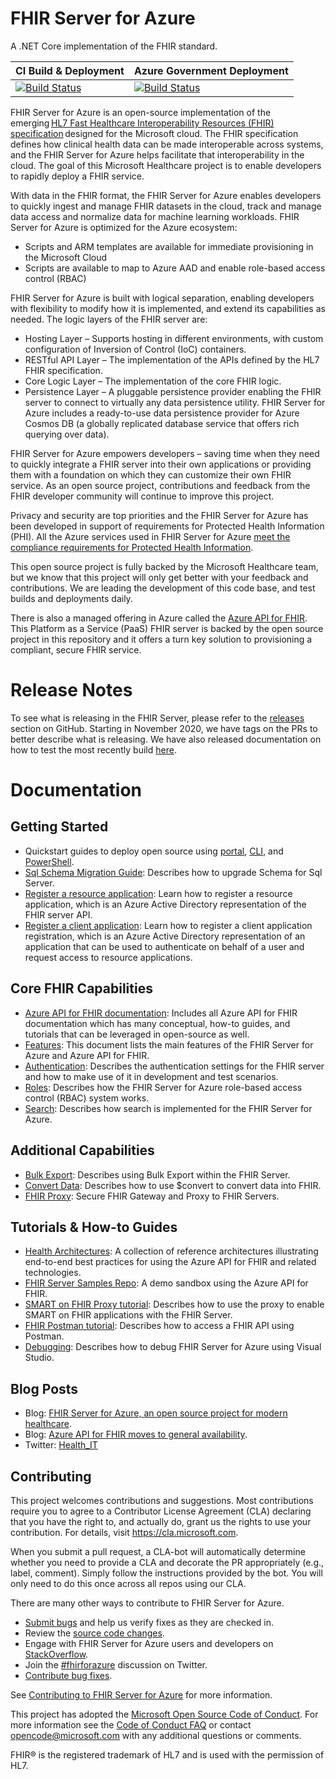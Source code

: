# FHIR Server for Azure

A .NET Core implementation of the FHIR standard.

| CI Build & Deployment | Azure Government Deployment |
|---|---|
| [![Build Status](https://microsofthealthoss.visualstudio.com/FhirServer/_apis/build/status/CI%20Build%20%26%20Deploy?branchName=master)](https://microsofthealthoss.visualstudio.com/FhirServer/_build/latest?definitionId=27&branchName=master) | [![Build Status](https://microsofthealthoss.visualstudio.com/FhirServer/_apis/build/status/CI%20Deployment%20MAG?branchName=master)](https://microsofthealthoss.visualstudio.com/FhirServer/_build/latest?definitionId=28&branchName=master)

FHIR Server for Azure is an open-source implementation of the emerging [HL7 Fast Healthcare Interoperability Resources (FHIR) specification](https://www.hl7.org/fhir/) designed for the Microsoft cloud. The FHIR specification defines how clinical health data can be made interoperable across systems, and the FHIR Server for Azure helps facilitate that interoperability in the cloud. The goal of this Microsoft Healthcare project is to enable developers to rapidly deploy a FHIR service.
 
With data in the FHIR format, the FHIR Server for Azure enables developers to quickly ingest and manage FHIR datasets in the cloud, track and manage data access and normalize data for machine learning workloads. FHIR Server for Azure is optimized for the Azure ecosystem: 
* Scripts and ARM templates are available for immediate provisioning in the Microsoft Cloud 
* Scripts are available to map to Azure AAD and enable role-based access control (RBAC) 

FHIR Server for Azure is built with logical separation, enabling developers with flexibility to modify how it is implemented, and extend its capabilities as needed. The logic layers of the FHIR server are:

* Hosting Layer – Supports hosting in different environments, with custom configuration of Inversion of Control (IoC) containers.
* RESTful API Layer – The implementation of the APIs defined by the HL7 FHIR specification.
* Core Logic Layer – The implementation of the core FHIR logic.
* Persistence Layer – A pluggable persistence provider enabling the FHIR server to connect to virtually any data persistence utility. FHIR Server for Azure includes a ready-to-use data persistence provider for Azure Cosmos DB (a globally replicated database service that offers rich querying over data).

FHIR Server for Azure empowers developers – saving time when they need to quickly integrate a FHIR server into their own applications or providing them with a foundation on which they can customize their own FHIR service. As an open source project, contributions and feedback from the FHIR developer community will continue to improve this project.

Privacy and security are top priorities and the FHIR Server for Azure has been developed in support of requirements for Protected Health Information (PHI). All the Azure services used in FHIR Server for Azure [meet the compliance requirements for Protected Health Information](https://www.microsoft.com/en-us/trustcenter/compliance/complianceofferings).

This open source project is fully backed by the Microsoft Healthcare team, but we know that this project will only get better with your feedback and contributions. We are leading the development of this code base, and test builds and deployments daily.

There is also a managed offering in Azure called the [Azure API for FHIR](https://azure.microsoft.com/services/azure-api-for-fhir/). This Platform as a Service (PaaS) FHIR server is backed by the open source project in this repository and it offers a turn key solution to provisioning a compliant, secure FHIR service.

# Release Notes
To see what is releasing in the FHIR Server, please refer to the [releases](https://github.com/microsoft/fhir-server/releases) section on GitHub. Starting in November 2020, we have tags on the PRs to better describe what is releasing. We have also released documentation on how to test the most recently build [here](docs/Testing-Releases.md). 

# Documentation

## Getting Started
- Quickstart guides to deploy open source using [portal](docs/QuickstartDeployPortal.md), [CLI](docs/QuickstartDeployCLI.md), and [PowerShell](docs/QuickstartDeployPowershell.md).
- [Sql Schema Migration Guide](docs/SchemaMigrationGuide.md): Describes how to upgrade Schema for Sql Server.
- [Register a resource application](docs/Register-Resource-Application.md): Learn how to register a resource application, which is an Azure Active Directory representation of the FHIR server API.
- [Register a client application](docs/Register-Client-Application.md): Learn how to register a client application registration, which is an Azure Active Directory representation of an application that can be used to authenticate on behalf of a user and request access to resource applications.

## Core FHIR Capabilities
- [Azure API for FHIR documentation](https://docs.microsoft.com/azure/healthcare-apis/): Includes all Azure API for FHIR documentation which has many conceptual, how-to guides, and tutorials that can be leveraged in open-source as well.
- [Features](https://docs.microsoft.com/en-us/azure/healthcare-apis/fhir-features-supported): This document lists the main features of the FHIR Server for Azure and Azure API for FHIR.
- [Authentication](docs/Authentication.md): Describes the authentication settings for the FHIR server and how to make use of it in development and test scenarios.
- [Roles](docs/Roles.md): Describes how the FHIR Server for Azure role-based access control (RBAC) system works.
- [Search](docs/SearchArchitecture.md): Describes how search is implemented for the FHIR Server for Azure.

## Additional Capabilities
- [Bulk Export](docs/BulkExport.md): Describes using Bulk Export within the FHIR Server.
- [Convert Data](docs/ConvertDataOperation.md): Describes how to use $convert to convert data into FHIR.
- [FHIR Proxy](https://github.com/microsoft/health-architectures/tree/master/FHIR/FHIRProxy): Secure FHIR Gateway and Proxy to FHIR Servers.

## Tutorials & How-to Guides
- [Health Architectures](https://aka.ms/healtharchitectures): A collection of reference architectures illustrating end-to-end best practices for using the Azure API for FHIR and related technologies.
- [FHIR Server Samples Repo](https://github.com/Microsoft/fhir-server-samples): A demo sandbox using the Azure API for FHIR.
- [SMART on FHIR Proxy tutorial](docs/SMARTonFHIR.md): Describes how to use the proxy to enable SMART on FHIR applications with the FHIR Server.
- [FHIR Postman tutorial](https://docs.microsoft.com/azure/healthcare-apis/access-fhir-postman-tutorial): Describes how to access a FHIR API using Postman.
- [Debugging](docs/HowToDebug.md): Describes how to debug FHIR Server for Azure using Visual Studio.

## Blog Posts
* Blog: [FHIR Server for Azure, an open source project for modern healthcare](https://cloudblogs.microsoft.com/industry-blog/health/2018/11/12/fhir-server-for-azure-an-open-source-project-for-cloud-based-health-solutions/).
* Blog: [Azure API for FHIR moves to general availability](https://azure.microsoft.com/en-us/blog/azure-api-for-fhir-moves-to-general-availability/).
* Twitter: [Health_IT](https://twitter.com/Health_IT)

## Contributing
This project welcomes contributions and suggestions.  Most contributions require you to agree to a
Contributor License Agreement (CLA) declaring that you have the right to, and actually do, grant us
the rights to use your contribution. For details, visit https://cla.microsoft.com.

When you submit a pull request, a CLA-bot will automatically determine whether you need to provide
a CLA and decorate the PR appropriately (e.g., label, comment). Simply follow the instructions
provided by the bot. You will only need to do this once across all repos using our CLA.

There are many other ways to contribute to FHIR Server for Azure.
* [Submit bugs](https://github.com/Microsoft/fhir-server/issues) and help us verify fixes as they are checked in.
* Review the [source code changes](https://github.com/Microsoft/fhir-server/pulls).
* Engage with FHIR Server for Azure users and developers on [StackOverflow](https://stackoverflow.com/questions/tagged/fhir-server-for-azure).
* Join the [#fhirforazure](https://twitter.com/hashtag/fhirserverforazure?f=tweets&vertical=default) discussion on Twitter.
* [Contribute bug fixes](CONTRIBUTING.md).

See [Contributing to FHIR Server for Azure](CONTRIBUTING.md) for more information.

This project has adopted the [Microsoft Open Source Code of Conduct](https://opensource.microsoft.com/codeofconduct/).
For more information see the [Code of Conduct FAQ](https://opensource.microsoft.com/codeofconduct/faq/) or
contact [opencode@microsoft.com](mailto:opencode@microsoft.com) with any additional questions or comments.

FHIR&reg; is the registered trademark of HL7 and is used with the permission of HL7. 

